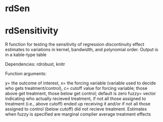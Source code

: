 # rdSen
# rdSensitivity

R function for testing the sensitivity of regression discontinuity effect estimates to variations in kernel, bandwidth, and polynomial order. Output is in a kable-type table

Dependencies: rdrobust, knitr

Function arguments: 

y= the outcome of interest, 
x= the forcing variable (variable used to decide who gets treatment/control), c= cutoff value for forcing variable; those above get treatment, those below get control; default is zero
fuzzy= vector indicating who actually recieved treatment, if not all those assigned to treatment (i.e., above cutoff) ended up receiving it and/or if not all those assigned to control (below cutoff) did not recieve treatment. Estimates when fuzzy is specified are marginal complier average treatment effects
